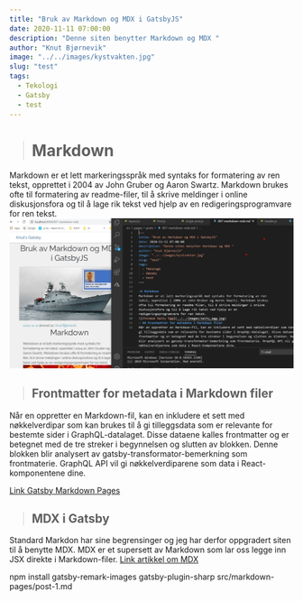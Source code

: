 ```yaml
---
title: "Bruk av Markdown og MDX i GatsbyJS"
date: 2020-11-11 07:00:00
description: "Denne siten benytter Markdown og MDX "
author: "Knut Bjørnevik"
image: "../../images/kystvakten.jpg"
slug: "test"
tags:
  - Tekologi
  - Gatsby
  - test
---
```


># Markdown
Markdown er et lett markeringsspråk med syntaks for formatering av ren 
tekst, opprettet i 2004 av John Gruber og Aaron Swartz. Markdown brukes
ofte til formatering av readme-filer, til å skrive meldinger i online 
diskusjonsfora og til å lage rik tekst ved hjelp av en 
redigeringsprogramvare for ren tekst.
![Skjermdump](../../images/markdown-eksempel.jpg)
> ## Frontmatter for metadata i Markdown filer
Når en oppretter en Markdown-fil, kan en inkludere et sett med nøkkelverdipar som kan brukes til å gi tilleggsdata som er relevante for bestemte sider i GraphQL-datalaget. Disse dataene kalles frontmatter og er betegnet med de tre streker i begynnelsen og slutten av blokken. Denne blokken blir analysert av gatsby-transformator-bemerkning som frontmaterie. GraphQL API vil gi nøkkelverdiparene som data i React-komponentene dine.

<a target="_blank" rel="noopener noreferrer" 
href= "https://www.gatsbyjs.com/docs/adding-markdown-pages" > Link Gatsby Markdown Pages</a>


>## MDX i Gatsby
Standard Markdon har sine begrensinger og jeg har derfor oppgradert siten til å benytte MDX. MDX er et supersett av Markdown som lar oss legge inn JSX direkte i Markdown-filer.
<a target="_blank" rel="noopener noreferrer" href= "https://www.digitalocean.com/community/tutorials/gatsbyjs-mdx-in-gatsby" > Link artikkel om MDX </a>

npm install gatsby-remark-images gatsby-plugin-sharp
src/markdown-pages/post-1.md
